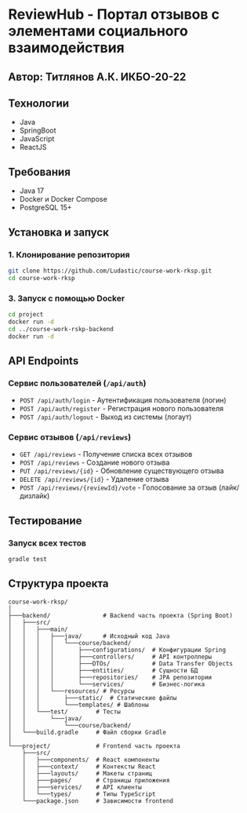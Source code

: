 # ReviewHub - Портал отзывов с элементами социального взаимодействия
## Автор: Титлянов А.К. ИКБО-20-22


## Технологии
- Java
- SpringBoot
- JavaScript
- ReactJS

## Требования
- Java 17
- Docker и Docker Compose
- PostgreSQL 15+

## Установка и запуск

### 1. Клонирование репозитория
```bash
git clone https://github.com/Ludastic/course-work-rksp.git
cd course-work-rksp
```



### 3. Запуск с помощью Docker
```bash
cd project
docker run -d
cd ../course-work-rskp-backend
docker run -d
```

## API Endpoints

### Сервис пользователей (`/api/auth`)
- `POST /api/auth/login` - Аутентификация пользователя (логин)
- `POST /api/auth/register` - Регистрация нового пользователя
- `POST /api/auth/logout` - Выход из системы (логаут)

### Сервис отзывов (`/api/reviews`)
- `GET /api/reviews` - Получение списка всех отзывов
- `POST /api/reviews` - Создание нового отзыва
- `PUT /api/reviews/{id}` - Обновление существующего отзыва
- `DELETE /api/reviews/{id}` - Удаление отзыва
- `POST /api/reviews/{reviewId}/vote` - Голосование за отзыв (лайк/дизлайк)

## Тестирование

### Запуск всех тестов
```bash
gradle test
```


## Структура проекта
```
course-work-rksp/
│
├───backend/               # Backend часть проекта (Spring Boot)
│   ├───src/
│   │   ├───main/
│   │   │   ├───java/      # Исходный код Java
│   │   │   │   └───course/backend/
│   │   │   │       ├───configurations/  # Конфигурации Spring
│   │   │   │       ├───controllers/     # API контроллеры
│   │   │   │       ├───DTOs/            # Data Transfer Objects
│   │   │   │       ├───entities/        # Сущности БД
│   │   │   │       ├───repositories/    # JPA репозитории
│   │   │   │       └───services/        # Бизнес-логика
│   │   │   └───resources/ # Ресурсы
│   │   │       ├───static/  # Статические файлы
│   │   │       └───templates/ # Шаблоны
│   │   └───test/        # Тесты
│   │       └───java/
│   │           └───course/backend/
│   └───build.gradle     # Файл сборки Gradle
│
└───project/             # Frontend часть проекта
    ├───src/
    │   ├───components/  # React компоненты
    │   ├───context/     # Контексты React
    │   ├───layouts/     # Макеты страниц
    │   ├───pages/       # Страницы приложения
    │   ├───services/    # API клиенты
    │   └───types/       # Типы TypeScript
    └───package.json     # Зависимости frontend

```
